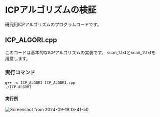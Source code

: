 # ICPアルゴリズムの検証
研究用ICPアルゴリズムのプログラムコードです。  
## ICP_ALGORI.cpp  
このコードは基本的なICPアルゴリズムの実装です。
scan_1.txtとscan_2.txtを用意します。

### 実行コマンド
```
g++ -o ICP_ALGORI ICP_ALGORI.cpp
./ICP_ALGORI
```
#### 実行例
![Screenshot from 2024-09-19 13-41-50](https://github.com/user-attachments/assets/79e6cc75-6f68-4732-965c-17e52e69cc3b)
